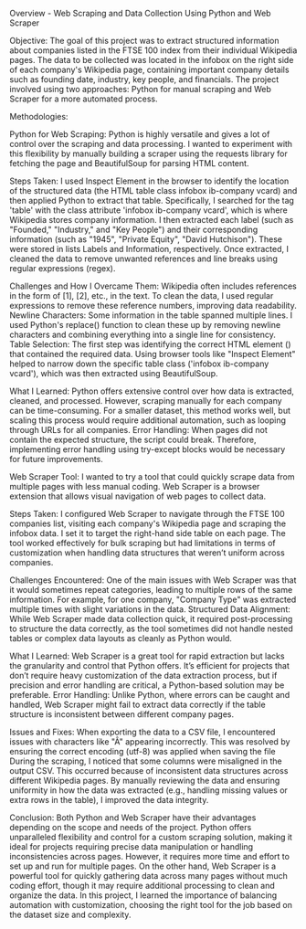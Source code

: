 Overview - Web Scraping and Data Collection Using Python and Web Scraper

Objective:
The goal of this project was to extract structured information about companies listed in the FTSE 100 index from their individual Wikipedia pages. The data to be collected was located in the infobox on the right side of each company's Wikipedia page, containing important company details such as founding date, industry, key people, and financials. The project involved using two approaches: Python for manual scraping and Web Scraper for a more automated process.

Methodologies:

Python for Web Scraping:
Python is highly versatile and gives a lot of control over the scraping and data processing. I wanted to experiment with this flexibility by manually building a scraper using the requests library for fetching the page and BeautifulSoup for parsing HTML content.

Steps Taken:
I used Inspect Element in the browser to identify the location of the structured data (the HTML table class infobox ib-company vcard) and then applied Python to extract that table. Specifically, I searched for the tag 'table' with the class attribute 'infobox ib-company vcard', which is where Wikipedia stores company information.
I then extracted each label (such as "Founded," "Industry," and "Key People") and their corresponding information (such as "1945", "Private Equity", "David Hutchison"). These were stored in lists Labels and Information, respectively.
Once extracted, I cleaned the data to remove unwanted references and line breaks using regular expressions (regex).

Challenges and How I Overcame Them:
Wikipedia often includes references in the form of [1], [2], etc., in the text. To clean the data, I used regular expressions to remove these reference numbers, improving data readability.
Newline Characters: Some information in the table spanned multiple lines. I used Python's replace() function to clean these up by removing newline characters and combining everything into a single line for consistency.
Table Selection: The first step was identifying the correct HTML element (<table>) that contained the required data. Using browser tools like "Inspect Element" helped to narrow down the specific table class ('infobox ib-company vcard'), which was then extracted using BeautifulSoup.

What I Learned:
Python offers extensive control over how data is extracted, cleaned, and processed. However, scraping manually for each company can be time-consuming. For a smaller dataset, this method works well, but scaling this process would require additional automation, such as looping through URLs for all companies.
Error Handling: When pages did not contain the expected structure, the script could break. Therefore, implementing error handling using try-except blocks would be necessary for future improvements.

Web Scraper Tool:
I wanted to try a tool that could quickly scrape data from multiple pages with less manual coding. Web Scraper is a browser extension that allows visual navigation of web pages to collect data.

Steps Taken:
I configured Web Scraper to navigate through the FTSE 100 companies list, visiting each company's Wikipedia page and scraping the infobox data. I set it to target the right-hand side table on each page.
The tool worked effectively for bulk scraping but had limitations in terms of customization when handling data structures that weren’t uniform across companies.

Challenges Encountered:
One of the main issues with Web Scraper was that it would sometimes repeat categories, leading to multiple rows of the same information. For example, for one company, "Company Type" was extracted multiple times with slight variations in the data.
Structured Data Alignment: While Web Scraper made data collection quick, it required post-processing to structure the data correctly, as the tool sometimes did not handle nested tables or complex data layouts as cleanly as Python would.

What I Learned:
Web Scraper is a great tool for rapid extraction but lacks the granularity and control that Python offers. It’s efficient for projects that don’t require heavy customization of the data extraction process, but if precision and error handling are critical, a Python-based solution may be preferable.
Error Handling: Unlike Python, where errors can be caught and handled, Web Scraper might fail to extract data correctly if the table structure is inconsistent between different company pages.

Issues and Fixes:
When exporting the data to a CSV file, I encountered issues with characters like "Â" appearing incorrectly. This was resolved by ensuring the correct encoding (utf-8) was applied when saving the file
During the scraping, I noticed that some columns were misaligned in the output CSV. This occurred because of inconsistent data structures across different Wikipedia pages. By manually reviewing the data and ensuring uniformity in how the data was extracted (e.g., handling missing values or extra rows in the table), I improved the data integrity.

Conclusion:
Both Python and Web Scraper have their advantages depending on the scope and needs of the project. Python offers unparalleled flexibility and control for a custom scraping solution, making it ideal for projects requiring precise data manipulation or handling inconsistencies across pages. However, it requires more time and effort to set up and run for multiple pages. On the other hand, Web Scraper is a powerful tool for quickly gathering data across many pages without much coding effort, though it may require additional processing to clean and organize the data.
In this project, I learned the importance of balancing automation with customization, choosing the right tool for the job based on the dataset size and complexity.
